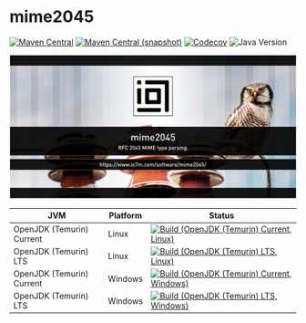 mime2045
===

[![Maven Central](https://img.shields.io/maven-central/v/com.io7m.mime2045/com.io7m.mime2045.svg?style=flat-square)](http://search.maven.org/#search%7Cga%7C1%7Cg%3A%22com.io7m.mime2045%22)
[![Maven Central (snapshot)](https://img.shields.io/nexus/s/com.io7m.mime2045/com.io7m.mime2045?server=https%3A%2F%2Fs01.oss.sonatype.org&style=flat-square)](https://s01.oss.sonatype.org/content/repositories/snapshots/com/io7m/mime2045/)
[![Codecov](https://img.shields.io/codecov/c/github/io7m-com/mime2045.svg?style=flat-square)](https://codecov.io/gh/io7m-com/mime2045)
![Java Version](https://img.shields.io/badge/21-java?label=java&color=007fff)

![com.io7m.mime2045](./src/site/resources/mime2045.jpg?raw=true)

| JVM | Platform | Status |
|-----|----------|--------|
| OpenJDK (Temurin) Current | Linux | [![Build (OpenJDK (Temurin) Current, Linux)](https://img.shields.io/github/actions/workflow/status/io7m-com/mime2045/main.linux.temurin.current.yml)](https://www.github.com/io7m-com/mime2045/actions?query=workflow%3Amain.linux.temurin.current)|
| OpenJDK (Temurin) LTS | Linux | [![Build (OpenJDK (Temurin) LTS, Linux)](https://img.shields.io/github/actions/workflow/status/io7m-com/mime2045/main.linux.temurin.lts.yml)](https://www.github.com/io7m-com/mime2045/actions?query=workflow%3Amain.linux.temurin.lts)|
| OpenJDK (Temurin) Current | Windows | [![Build (OpenJDK (Temurin) Current, Windows)](https://img.shields.io/github/actions/workflow/status/io7m-com/mime2045/main.windows.temurin.current.yml)](https://www.github.com/io7m-com/mime2045/actions?query=workflow%3Amain.windows.temurin.current)|
| OpenJDK (Temurin) LTS | Windows | [![Build (OpenJDK (Temurin) LTS, Windows)](https://img.shields.io/github/actions/workflow/status/io7m-com/mime2045/main.windows.temurin.lts.yml)](https://www.github.com/io7m-com/mime2045/actions?query=workflow%3Amain.windows.temurin.lts)|
